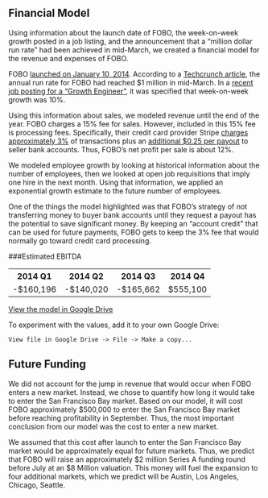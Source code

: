 ## Financial Model 
Using information about the launch date of FOBO, the week-on-week growth posted in a job listing, and the announcement that a “million dollar run rate” had been achieved in mid-March, we created a financial model for the revenue and expenses of FOBO. 

FOBO [launched on January 10, 2014](http://techcrunch.com/2014/01/10/FOBO/). According to a [Techcrunch article](http://techcrunch.com/2014/03/16/FOBO-video/), the annual run rate for 
FOBO had reached $1 million in mid-March. In a [recent job posting for a “Growth Engineer”](https://news.ycombinator.com/item?id=7478842), it was specified that week-on-week growth was 10%. 

Using this information about sales, we modeled revenue until the end of the year. FOBO charges a 15% fee for sales. However, included in this 15% fee is processing fees. Specifically, their credit card provider Stripe [charges approximately 3%](https://stripe.com/us/pricing) of transactions plus an [additional $0.25 per payout](https://stripe.com/blog/send-payouts-with-stripe) to seller bank accounts. Thus, FOBO’s net profit per sale is about 12%. 

We modeled employee growth by looking at historical information about the number of employees, then we looked at open job requisitions that imply one hire in the next month. Using that information, we applied an exponential growth estimate to the future number of employees.

One of the things the model highlighted was that FOBO’s strategy of not transferring money to buyer bank accounts until they request a payout has the potential to save significant money. By keeping an “account credit” that can be used for future payments, FOBO gets to keep the 3% fee that would normally go toward credit card processing. 



###Estimated EBITDA
<table>
    <tr>
        <th>2014 Q1</th>
        <th>2014 Q2</th>
        <th>2014 Q3</th>
        <th>2014 Q4</th>
    </tr>
    <tr>
        <td class="danger">-$160,196</td>
        <td class="danger">-$140,020</td>
        <td class="danger">-$165,662</td>
        <td class="success">$555,100</td>
    </tr>
</table>

<a href="https://docs.google.com/spreadsheets/d/1dySWBkfc3GJRBh3fKHy2iyf1VTZhLWkiF9rYW_cDbMo/edit?usp=sharing" class="btn btn-block btn-info">View the model in Google Drive</a>

To experiment with the values, add it to your own Google Drive:

```
View file in Google Drive -> File -> Make a copy... 
```

## Future Funding 

We did not account for the jump in revenue that would occur when FOBO enters a new market. Instead, we chose to quantify how long it would take to enter the San Francisco Bay market. Based on our model, it will cost FOBO approximately $500,000 to enter the San Francisco Bay market before reaching profitability in September. Thus, the most important conclusion from our model was the cost to enter a new market. 

We assumed that this cost after launch to enter the San Francisco Bay market would be approximately equal for future markets. Thus, we predict that FOBO will raise an approximately $2 million Series A funding round before July at an $8 Million valuation. This money will fuel the expansion to four additional markets, which we predict will be Austin, Los Angeles, Chicago, Seattle. 

